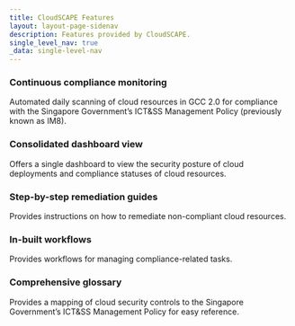 ```yaml
---
title: CloudSCAPE Features
layout: layout-page-sidenav
description: Features provided by CloudSCAPE.
single_level_nav: true
_data: single-level-nav
---
```


### Continuous compliance monitoring
Automated daily scanning of cloud resources in GCC 2.0 for compliance with the Singapore Government’s ICT&SS Management Policy (previously known as IM8). 

### Consolidated dashboard view
Offers a single dashboard to view the security posture of cloud deployments and compliance statuses of cloud resources. 

### Step-by-step remediation guides
Provides instructions on how to remediate non-compliant cloud resources. 

### In-built workflows
Provides workflows for managing compliance-related tasks. 

### Comprehensive glossary
Provides a mapping of cloud security controls to the Singapore Government’s ICT&SS Management Policy for easy reference. 

